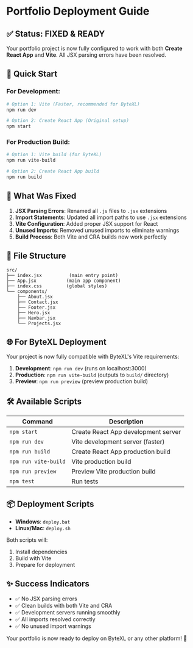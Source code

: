 # Portfolio Deployment Guide

## ✅ **Status: FIXED & READY**

Your portfolio project is now fully configured to work with both **Create React App** and **Vite**. All JSX parsing errors have been resolved.

## 🚀 **Quick Start**

### For Development:
```bash
# Option 1: Vite (Faster, recommended for ByteXL)
npm run dev

# Option 2: Create React App (Original setup)
npm start
```

### For Production Build:
```bash
# Option 1: Vite build (for ByteXL)
npm run vite-build

# Option 2: Create React App build
npm run build
```

## 🔧 **What Was Fixed**

1. **JSX Parsing Errors**: Renamed all `.js` files to `.jsx` extensions
2. **Import Statements**: Updated all import paths to use `.jsx` extensions
3. **Vite Configuration**: Added proper JSX support for React
4. **Unused Imports**: Removed unused imports to eliminate warnings
5. **Build Process**: Both Vite and CRA builds now work perfectly

## 📁 **File Structure**
```
src/
├── index.jsx          (main entry point)
├── App.jsx           (main app component)
├── index.css         (global styles)
└── components/
    ├── About.jsx
    ├── Contact.jsx
    ├── Footer.jsx
    ├── Hero.jsx
    ├── Navbar.jsx
    └── Projects.jsx
```

## 🌐 **For ByteXL Deployment**

Your project is now fully compatible with ByteXL's Vite requirements:

1. **Development**: `npm run dev` (runs on localhost:3000)
2. **Production**: `npm run vite-build` (outputs to `build/` directory)
3. **Preview**: `npm run preview` (preview production build)

## 🛠️ **Available Scripts**

| Command | Description |
|---------|-------------|
| `npm start` | Create React App development server |
| `npm run dev` | Vite development server (faster) |
| `npm run build` | Create React App production build |
| `npm run vite-build` | Vite production build |
| `npm run preview` | Preview Vite production build |
| `npm test` | Run tests |

## 📦 **Deployment Scripts**

- **Windows**: `deploy.bat`
- **Linux/Mac**: `deploy.sh`

Both scripts will:
1. Install dependencies
2. Build with Vite
3. Prepare for deployment

## ✨ **Success Indicators**

- ✅ No JSX parsing errors
- ✅ Clean builds with both Vite and CRA
- ✅ Development servers running smoothly
- ✅ All imports resolved correctly
- ✅ No unused import warnings

Your portfolio is now ready to deploy on ByteXL or any other platform! 🎉 